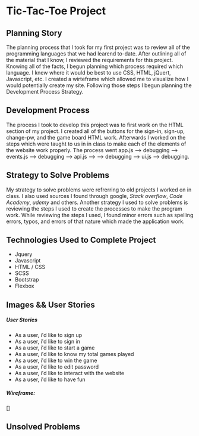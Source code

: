 # Tic-Tac-Toe Project

## Planning Story
The planning process that I took for my first project was to review all of the
programming languages that we had learend to-date. After outlining all of the
material that I know, I reviewed the requirements for this project. Knowing all
of the facts, I begun planning which process required which language. I knew
where it would be best to use CSS, HTML, jQuert, Javascript, etc. I created a
wirteframe which allowed me to visualize how I would potentially create my site.
Following those steps I begun planning the Development Process Strategy.

## Development Process
The process I took to develop this project was to first work on the HTML section
of my project. I created all of the buttons for the sign-in, sign-up, change-pw,
and the game board HTML work. Afterwards I worked on the steps which were taught
to us in in class to make each of the elements of the website work properly. The
process went app.js --> debugging --> events.js --> debugging --> api.js -->
--> debugging --> ui.js --> debugging.

## Strategy to Solve Problems
My strategy to solve problems were refrerring to old projects I worked on in class.
I also used sources I found through google, *Stack overflow*, *Code Academy*,
*udemy* and others. Another strategy I used to solve problems is reviewing the
steps I used to create the processes to make the program work. While reviewing
the steps I used, I found minor errors such as spelling errors, typos, and
errors of that nature which made the application work. 

## Technologies Used to Complete Project
  * Jquery
  * Javascript
  * HTML / CSS
  * SCSS
  * Bootstrap
  * Flexbox

## Images && User Stories

##### User Stories

  * As a user, i'd like to sign up
  * As a user, i'd like to sign in
  * As a user, i'd like to start a game
  * As a user, i'd like to know my total games played
  * As a user, i'd like to win the game
  * As a user, i'd like to edit password
  * As a user, i'd like to interact with the website
  * As a user, i'd like to have fun

##### Wireframe:
[]

## Unsolved Problems
